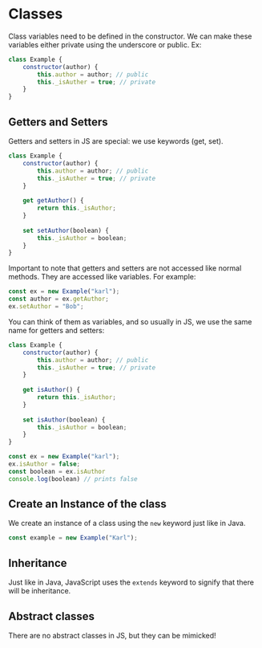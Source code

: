 # Classes

Class variables need to be defined in the constructor. We can make these variables either
private using the underscore or public.
Ex:

```javascript
class Example {
    constructor(author) {
        this.author = author; // public
        this._isAuther = true; // private
    }
}
```

## Getters and Setters

Getters and setters in JS are special: we use keywords (get, set).

```javascript
class Example {
    constructor(author) {
        this.author = author; // public
        this._isAuther = true; // private
    }
    
    get getAuthor() {
        return this._isAuthor;
    }
    
    set setAuthor(boolean) {
        this._isAuthor = boolean;
    }
}
```
Important to note that getters and setters are not accessed like normal methods. They are accessed like variables.
For example:

```javascript
const ex = new Example("karl");
const author = ex.getAuthor;
ex.setAuthor = "Bob";
```

You can think of them as variables, and so usually in JS, we use the same name for getters and setters:

```javascript
class Example {
    constructor(author) {
        this.author = author; // public
        this._isAuther = true; // private
    }
    
    get isAuthor() {
        return this._isAuthor;
    }
    
    set isAuthor(boolean) {
        this._isAuthor = boolean;
    }
}

const ex = new Example("karl");
ex.isAuthor = false;
const boolean = ex.isAuthor
console.log(boolean) // prints false
```


## Create an Instance of the class

We create an instance of a class using the `new` keyword just like in Java.

```javascript
const example = new Example("Karl");
```

## Inheritance

Just like in Java, JavaScript uses the `extends` keyword to signify that there will be inheritance.

## Abstract classes

There are no abstract classes in JS, but they can be mimicked!